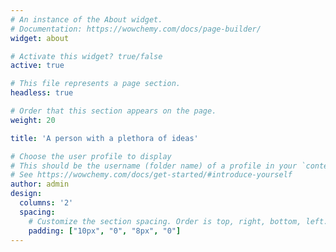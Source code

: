 ```yaml
---
# An instance of the About widget.
# Documentation: https://wowchemy.com/docs/page-builder/
widget: about

# Activate this widget? true/false
active: true

# This file represents a page section.
headless: true

# Order that this section appears on the page.
weight: 20

title: 'A person with a plethora of ideas'

# Choose the user profile to display
# This should be the username (folder name) of a profile in your `content/authors/` folder.
# See https://wowchemy.com/docs/get-started/#introduce-yourself
author: admin
design:
  columns: '2'
  spacing:
    # Customize the section spacing. Order is top, right, bottom, left.
    padding: ["10px", "0", "8px", "0"]
---
```

